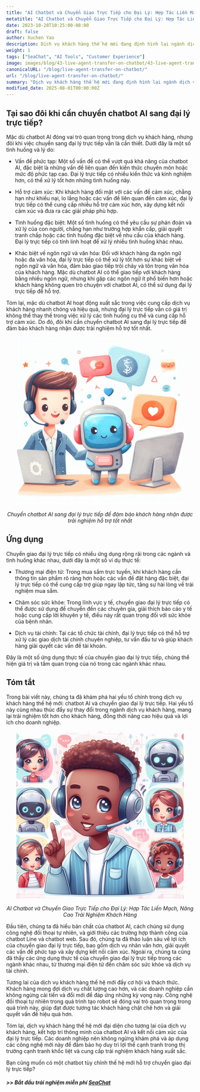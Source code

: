 ```yaml
---
title: "AI Chatbot và Chuyển Giao Trực Tiếp cho Đại Lý: Hợp Tác Liền Mạch, Nâng Cao Trải Nghiệm Khách Hàng"
metatitle: "AI Chatbot và Chuyển Giao Trực Tiếp cho Đại Lý: Hợp Tác Liền Mạch, Nâng Cao Trải Nghiệm Khách Hàng | Dòng sản phẩm SeaChat thế hệ mới"
date: 2023-10-28T10:25:00-08:00
draft: false
author: Xuchen Yao
description: Dịch vụ khách hàng thế hệ mới đang định hình lại ngành dịch vụ khách hàng. Bài viết này đi sâu vào sự phối hợp giữa chatbot AI và dịch vụ khách hàng trực tiếp để cung cấp hỗ trợ thông minh hơn và nhân văn hơn, đồng thời giải thích lý do tại sao đôi khi cần cân bằng giữa hai yếu tố này. Chúng ta sẽ thảo luận về cách tiến bộ công nghệ định hình trải nghiệm khách hàng và hoạt động kinh doanh.
weight: 1
tags: ["SeaChat", "AI Tools", "Customer Experience"]
image: images/blog/43-live-agent-transfer-on-chatbot/43-live-agent-transfer-on-chatbot.png
canonicalURL: "/blog/live-agent-transfer-on-chatbot/"
url: "/blog/live-agent-transfer-on-chatbot/"
summary: "Dịch vụ khách hàng thế hệ mới đang định hình lại ngành dịch vụ khách hàng. Bài viết này đi sâu vào sự phối hợp giữa chatbot AI và dịch vụ khách hàng trực tiếp để cung cấp hỗ trợ thông minh hơn và nhân văn hơn, đồng thời giải thích lý do tại sao đôi khi cần cân bằng giữa hai yếu tố này. Chúng ta sẽ thảo luận về cách tiến bộ công nghệ định hình trải nghiệm khách hàng và hoạt động kinh doanh."
modified_date: 2025-08-01T00:00:00Z
---
```


## Tại sao đôi khi cần chuyển chatbot AI sang đại lý trực tiếp?
Mặc dù chatbot AI đóng vai trò quan trọng trong dịch vụ khách hàng, nhưng đôi khi việc chuyển sang đại lý trực tiếp vẫn là cần thiết. Dưới đây là một số tình huống và lý do:

- Vấn đề phức tạp: Một số vấn đề có thể vượt quá khả năng của chatbot AI, đặc biệt là những vấn đề liên quan đến kiến thức chuyên môn hoặc mức độ phức tạp cao. Đại lý trực tiếp có nhiều kiến thức và kinh nghiệm hơn, có thể xử lý tốt hơn những tình huống này.

- Hỗ trợ cảm xúc: Khi khách hàng đối mặt với các vấn đề cảm xúc, chẳng hạn như khiếu nại, lo lắng hoặc các vấn đề liên quan đến cảm xúc, đại lý trực tiếp có thể cung cấp nhiều hỗ trợ cảm xúc hơn, xây dựng kết nối cảm xúc và đưa ra các giải pháp phù hợp.

- Tình huống đặc biệt: Một số tình huống có thể yêu cầu sự phán đoán và xử lý của con người, chẳng hạn như trường hợp khẩn cấp, giải quyết tranh chấp hoặc các tình huống đặc biệt về nhu cầu của khách hàng. Đại lý trực tiếp có tính linh hoạt để xử lý nhiều tình huống khác nhau.

- Khác biệt về ngôn ngữ và văn hóa: Đối với khách hàng đa ngôn ngữ hoặc đa văn hóa, đại lý trực tiếp có thể xử lý tốt hơn sự khác biệt về ngôn ngữ và văn hóa, đảm bảo giao tiếp trôi chảy và tôn trọng văn hóa của khách hàng. Mặc dù chatbot AI có thể giao tiếp với khách hàng bằng nhiều ngôn ngữ, nhưng khi gặp các ngôn ngữ ít phổ biến hơn hoặc khách hàng không quen trò chuyện với chatbot AI, có thể sử dụng đại lý trực tiếp để hỗ trợ.

Tóm lại, mặc dù chatbot AI hoạt động xuất sắc trong việc cung cấp dịch vụ khách hàng nhanh chóng và hiệu quả, nhưng đại lý trực tiếp vẫn có giá trị không thể thay thế trong việc xử lý các tình huống cụ thể và cung cấp hỗ trợ cảm xúc. Do đó, đôi khi cần chuyển chatbot AI sang đại lý trực tiếp để đảm bảo khách hàng nhận được trải nghiệm hỗ trợ tốt nhất.

<center>
<img height="450px" src="/images/blog/43-live-agent-transfer-on-chatbot/1-ai-chatbot-transfer-to-live-agent.jpeg" alt="Chuyển chatbot AI sang đại lý trực tiếp để đảm bảo khách hàng nhận được trải nghiệm hỗ trợ tốt nhất"/>

*Chuyển chatbot AI sang đại lý trực tiếp để đảm bảo khách hàng nhận được trải nghiệm hỗ trợ tốt nhất*
</center>

## Ứng dụng
Chuyển giao đại lý trực tiếp có nhiều ứng dụng rộng rãi trong các ngành và tình huống khác nhau, dưới đây là một số ví dụ thực tế:

- Thương mại điện tử: Trong mua sắm trực tuyến, khi khách hàng cần thông tin sản phẩm rõ ràng hơn hoặc các vấn đề đặt hàng đặc biệt, đại lý trực tiếp có thể cung cấp trợ giúp ngay lập tức, tăng sự hài lòng về trải nghiệm mua sắm.

- Chăm sóc sức khỏe: Trong lĩnh vực y tế, chuyển giao đại lý trực tiếp có thể được sử dụng để chuyển đến các chuyên gia, giải thích báo cáo y tế hoặc cung cấp lời khuyên y tế, điều này rất quan trọng đối với sức khỏe của bệnh nhân.

- Dịch vụ tài chính: Tại các tổ chức tài chính, đại lý trực tiếp có thể hỗ trợ xử lý các giao dịch tài chính chuyên nghiệp, tư vấn đầu tư và giúp khách hàng giải quyết các vấn đề tài khoản.

Đây là một số ứng dụng thực tế của chuyển giao đại lý trực tiếp, chúng thể hiện giá trị và tầm quan trọng của nó trong các ngành khác nhau.

## Tóm tắt
Trong bài viết này, chúng ta đã khám phá hai yếu tố chính trong dịch vụ khách hàng thế hệ mới: chatbot AI và chuyển giao đại lý trực tiếp. Hai yếu tố này cùng nhau thúc đẩy sự thay đổi trong ngành dịch vụ khách hàng, mang lại trải nghiệm tốt hơn cho khách hàng, đồng thời nâng cao hiệu quả và lợi ích cho doanh nghiệp.

<center>
<img height="450px" src="/images/blog/43-live-agent-transfer-on-chatbot/2-ai-chatbot-live-agent-collaboration.jpeg" alt="AI Chatbot và Chuyển Giao Trực Tiếp cho Đại Lý: Hợp Tác Liền Mạch, Nâng Cao Trải Nghiệm Khách Hàng"/>

*AI Chatbot và Chuyển Giao Trực Tiếp cho Đại Lý: Hợp Tác Liền Mạch, Nâng Cao Trải Nghiệm Khách Hàng*
</center>

Đầu tiên, chúng ta đã hiểu bản chất của chatbot AI, cách chúng sử dụng công nghệ đối thoại tự nhiên, và giới thiệu các trường hợp thành công của chatbot Line và chatbot web. Sau đó, chúng ta đã thảo luận sâu về lợi ích của chuyển giao đại lý trực tiếp, bao gồm dịch vụ nhân văn hơn, giải quyết các vấn đề phức tạp và xây dựng kết nối cảm xúc. Ngoài ra, chúng ta cũng đã thấy các ứng dụng thực tế của chuyển giao đại lý trực tiếp trong các ngành khác nhau, từ thương mại điện tử đến chăm sóc sức khỏe và dịch vụ tài chính.

Tương lai của dịch vụ khách hàng thế hệ mới đầy cơ hội và thách thức. Khách hàng mong đợi dịch vụ chất lượng cao hơn, và các doanh nghiệp cần không ngừng cải tiến và đổi mới để đáp ứng những kỳ vọng này. Công nghệ đối thoại tự nhiên trong quá trình tạo robot sẽ đóng vai trò quan trọng trong quá trình này, giúp đạt được tương tác khách hàng chặt chẽ hơn và giải quyết vấn đề hiệu quả hơn.

Tóm lại, dịch vụ khách hàng thế hệ mới đại diện cho tương lai của dịch vụ khách hàng, kết hợp trí thông minh của chatbot AI và kết nối cảm xúc của đại lý trực tiếp. Các doanh nghiệp nên không ngừng khám phá và áp dụng các công nghệ mới này để đảm bảo họ duy trì lợi thế cạnh tranh trong thị trường cạnh tranh khốc liệt và cung cấp trải nghiệm khách hàng xuất sắc.

Bạn cũng muốn có một chatbot tùy chỉnh thế hệ mới hỗ trợ chuyển giao đại lý trực tiếp?
##### >> Bắt đầu trải nghiệm miễn phí [SeaChat](https://chat.seasalt.ai/?utm_source=blog)